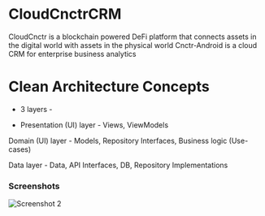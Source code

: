 # CloudCnctrCRM
CloudCnctr is a blockchain powered DeFi platform that connects assets in the digital world with assets in the physical world
Cnctr-Android is a cloud CRM for enterprise business analytics

# Clean Architecture Concepts

* 3 layers - 

* Presentation (UI) layer - Views, ViewModels

Domain (UI) layer - Models, Repository Interfaces, Business logic (Use-cases)

Data layer - Data, API Interfaces, DB, Repository Implementations

### Screenshots

![Screenshot 2](https://github.com/arunabhdas/cnctr-android/blob/main/screenshots/screenshot_2.png)
